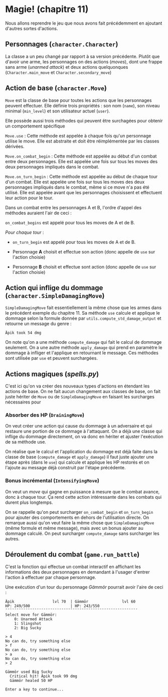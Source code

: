 
# Magie! (chapitre 11)

<!-- Avant de commencer. Consulter les instructions à suivre dans [instructions.md](instructions.md) -->

Nous allons reprendre  le jeu que nous avons fait précédemment en ajoutant d'autres sortes d'actions.

## Personnages (`character.Character`)

La classe a un peu changé par rapport à sa version précédente. Plutôt que d'avoir une arme, les personnages on des actions (*moves*), dont une frappe sans arme (*unarmed attack*) et deux actions quelquonques (`Character.main_move` et `Character.secondary_move`)

## Action de base (`character.Move`)

`Move` est la classe de base pour toutes les actions que les personnages peuvent effectuer. Elle définie trois propriétés : son nom (`name`), son niveau minimal (`min_level`) et son utilisateur actuel (`user`).

Elle possède aussi trois méthodes qui peuvent être surchagées pour obtenir un comportement spécifique

`Move.use` : Cette méthode est appelée à chaque fois qu'un personnage utilise le move. Elle est abstraite et doit être réimplémentée par les classes dérivées.

`Move.on_combat_begin` : Cette méthode est appelée au début d'un combat entre deux personnages. Elle est appelée une fois sur tous les moves des deux personnages impliqués dans le combat.

`Move.on_turn_begin` : Cette méthode est appelée au début de chaque tour d'un combat. Elle est appelée une fois sur tous les moves des deux personnages impliqués dans le combat, même si ce move n'a pas été utilisé. Elle est appelée avant que les personnages choisissent et effectuent leur action pour le tour.

Dans un combat entre les personnages A et B, l'ordre d'appel des méthodes auraient l'air de ceci :

`on_combat_begins` est appelé pour tous les moves de A et de B.

*Pour chaque tour* :

- `on_turn_begin` est appelé pour tous les moves de A et de B.

- Personnage **A** choisit et effectue son action (donc appelle de `use` sur l'action choisie)

- Personnage **B** choisit et effectue sont action (donc appelle de `use` sur l'action choisie)

## Action qui inflige du dommage (`character.SimpleDamagingMove`)

`SimpleDamagingMove` fait essentiellement la même chose que les armes dans le précédent exemple du chapitre 11. Sa méthode `use` calcule et applique le dommage selon la formule donnée par `utils.compute_std_damage_output` et retourne un message du genre :

```
Äpik took 54 dmg
```

On note qu'on a une méthode `compute_damage` qui fait le calcul de dommage seulement. On a une autre méthode `apply_damage` qui prend en paramètre le dommage à infliger et l'applique en retournant le message. Ces méthodes sont utilisée par `use` et peuvent surchargées.


## Actions magiques (*spells.py*)

C'est ici qu'on va créer des nouveaux types d'actions en étendant les actions de base. On ne fait aucun changement aux classes de base, on fait juste hériter de `Move` ou de `SimpleDamagingMove` en faisant les surcharges nécessaires pour 

### Absorber des HP (`DrainingMove`)

On veut créer une action qui cause du dommage à un adversaire et qui restaure une portion de ce dommage à l'attaquant. On a déjà une classe qui inflige du dommage directement, on va donc en hériter et ajuster l'exécution de sa méthode use.

On réalise que le calcul et l'application du dommage est déjà faite dans la classe de base (`compute_damage` et `apply_damage`) il faut juste ajouter une étape après (dans le `use`) qui calcule et applique les HP restorés et on l'ajoute au message déjà construit par l'étape précédente.

### Bonus incrémental (`IntensifyingMove`)

On veut un *move* qui gagne en puissance à mesure que le combat avance, donc à chaque tour. Ça rend cette action intéressante dans les combats qui durent plus longtemps.

On se rappelle qu'on peut surcharger `on_combat_begin` et `on_turn_begin` pour ajouter des comportements en dehors de l'utilisation directe. On remarque aussi qu'on veut faire la même chose que `SimpleDamagingMove` (même formule et même message), mais avec un bonus ajouter au dommage calculé. On peut surcharger `compute_damage` sans surcharger les autres.

## Déroulement du combat (`game.run_battle`)

C'est la fonction qui effectue un combat interactif en affichant les informations des deux personnages en demandant à l'usager d'entrer l'action à effectuer par chaque personnage.

Une exécution d'un tour du personnage *Gämmör* pourrait avoir l'aire de ceci :

```
Äpik                 lvl 70  | Gämmör               lvl 60
HP: 249/500                  | HP: 243/550
¯¯¯¯¯¯¯¯¯¯¯¯¯¯¯¯¯¯¯¯¯¯¯¯¯¯¯¯¯¯¯¯¯¯¯¯¯¯¯¯¯¯¯¯¯¯¯¯¯¯¯¯¯¯¯¯¯¯¯
Select move for Gämmör:
    0: Unarmed Attack
    1: Slingshot
    2: Big Sucky

> 4
No can do, try something else
> f
No can do, try something else
> a
No can do, try something else
> 2

Gämmör used Big Sucky
  Critical hit! Äpik took 99 dmg
  Gämmör healed 50 HP

Enter a key to continue...
```



